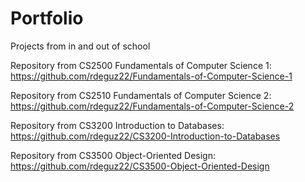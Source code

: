 # Portfolio
Projects from in and out of school

Repository from CS2500 Fundamentals of Computer Science 1: https://github.com/rdeguz22/Fundamentals-of-Computer-Science-1

Repository from CS2510 Fundamentals of Computer Science 2: https://github.com/rdeguz22/Fundamentals-of-Computer-Science-2

Repository from CS3200 Introduction to Databases: https://github.com/rdeguz22/CS3200-Introduction-to-Databases

Repository from CS3500 Object-Oriented Design: https://github.com/rdeguz22/CS3500-Object-Oriented-Design
